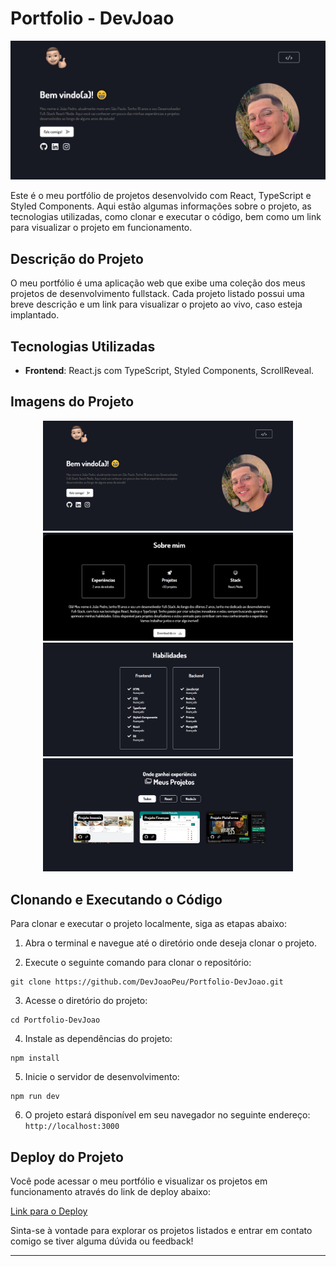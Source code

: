 # Portfolio - DevJoao

![Portfolio Preview](https://raw.githubusercontent.com/DevJoaoPeu/Portfolio-DevJoao/master/src/assets/Captura%20de%20Tela%20(52).png)

Este é o meu portfólio de projetos desenvolvido com React, TypeScript e Styled Components. Aqui estão algumas informações sobre o projeto, as tecnologias utilizadas, como clonar e executar o código, bem como um link para visualizar o projeto em funcionamento.

## Descrição do Projeto

O meu portfólio é uma aplicação web que exibe uma coleção dos meus projetos de desenvolvimento fullstack. Cada projeto listado possui uma breve descrição e um link para visualizar o projeto ao vivo, caso esteja implantado.

## Tecnologias Utilizadas

- **Frontend**: React.js com TypeScript, Styled Components, ScrollReveal.

## Imagens do Projeto

<p align="center">
  <img src="https://raw.githubusercontent.com/DevJoaoPeu/Portfolio-DevJoao/master/src/assets/Captura%20de%20Tela%20(52).png" width="400" height="auto" alt="Descrição da imagem 1">
  <img src="https://raw.githubusercontent.com/DevJoaoPeu/Portfolio-DevJoao/master/src/assets/Captura%20de%20Tela%20(53).png" width="400" height="auto" alt="Descrição da imagem 2">
  <img src="https://raw.githubusercontent.com/DevJoaoPeu/Portfolio-DevJoao/master/src/assets/Captura%20de%20Tela%20(54).png" width="400" height="auto" alt="Descrição da imagem 2">
  <img src="https://raw.githubusercontent.com/DevJoaoPeu/Portfolio-DevJoao/master/src/assets/Captura%20de%20Tela%20(55).png" width="400" height="auto" alt="Descrição da imagem 2">
</p>

## Clonando e Executando o Código

Para clonar e executar o projeto localmente, siga as etapas abaixo:

1. Abra o terminal e navegue até o diretório onde deseja clonar o projeto.

2. Execute o seguinte comando para clonar o repositório:

```
git clone https://github.com/DevJoaoPeu/Portfolio-DevJoao.git
```

3. Acesse o diretório do projeto:

```
cd Portfolio-DevJoao
```

4. Instale as dependências do projeto:

```
npm install
```

5. Inicie o servidor de desenvolvimento:

```
npm run dev
```

6. O projeto estará disponível em seu navegador no seguinte endereço: `http://localhost:3000`

 ## Deploy do Projeto

Você pode acessar o meu portfólio e visualizar os projetos em funcionamento através do link de deploy abaixo:

[Link para o Deploy](https://portfolio-02-jp.netlify.app/)

Sinta-se à vontade para explorar os projetos listados e entrar em contato comigo se tiver alguma dúvida ou feedback!

---






